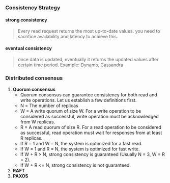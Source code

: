 ### Consistency Strategy
#### strong consistency
> Every read request returns the most up-to-date values.
> you need to sacrifice availability and latency to achieve this.
#### eventual consistency
> once data is updated, eventually it returns the updated values after certain time period.
> Example: Dynamo, Cassandra

### Distributed consensus
1. **Quorum consensus**
	- Quorum consensus can guarantee consistency for both read and write operations. Let us establish a few definitions first.
	- N = The number of replicas  
	- W = A write quorum of size W. For a write operation to be considered as successful, write operation must be acknowledged from W replicas.  
	- R = A read quorum of size R. For a read operation to be considered as successful, read operation must wait for responses from at least R replicas.
	- If R = 1 and W = N, the system is optimized for a fast read.
	- If W = 1 and R = N, the system is optimized for fast write.
	- If W + R > N, strong consistency is guaranteed (Usually N = 3, W = R = 2).
	- If W + R <= N, strong consistency is not guaranteed.
1. **RAFT**
2. **PAXOS**
